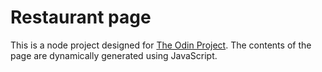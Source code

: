 # Restaurant page

This is a node project designed for [The Odin Project](https://www.theodinproject.com/lessons/node-path-javascript-restaurant-page). The contents of the page are dynamically generated using JavaScript.
